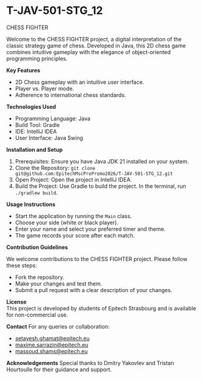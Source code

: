 # T-JAV-501-STG_12



CHESS FIGHTER

Welcome to the CHESS FIGHTER project, a digital interpretation of the classic strategy game of chess. Developed in Java, this 2D chess game combines intuitive gameplay with the elegance of object-oriented programming principles.

**Key Features**
- 2D Chess gameplay with an intuitive user interface.
- Player vs. Player mode.
- Adherence to international chess standards.

**Technologies Used**      
- Programming Language: Java
- Build Tool: Gradle
- IDE: IntelliJ IDEA
- User Interface: Java Swing

**Installation and Setup**
1. Prerequisites: Ensure you have Java JDK 21 installed on your system.
2. Clone the Repository: `git clone git@github.com:EpitechMscProPromo2026/T-JAV-501-STG_12.git`
3. Open Project: Open the project in IntelliJ IDEA.
4. Build the Project: Use Gradle to build the project. In the terminal, run `./gradlew build`.

**Usage Instructions**
- Start the application by running the `Main` class.
- Choose your side (white or black player).
- Enter your name and select your preferred timer and theme.
- The game records your score after each match.

**Contribution Guidelines**

We welcome contributions to the CHESS FIGHTER project. Please follow these steps:
- Fork the repository.
- Make your changes and test them.
- Submit a pull request with a clear description of your changes.

**License**      
This project is developed by students of Epitech Strasbourg and is available for non-commercial use.

**Contact**
For any queries or collaboration:
- setayesh.ghamat@epitech.eu
- maxime.sarrazin@epitech.eu
- massoud.shams@epitech.eu

**Acknowledgements**
Special thanks to Dmitry Yakovlev and Tristan Hourtoulle for their guidance and support.



